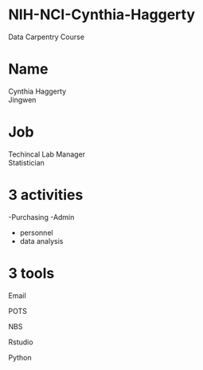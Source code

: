 # NIH-NCI-Cynthia-Haggerty
Data Carpentry Course

# Name
Cynthia Haggerty   
Jingwen

# Job
Techincal Lab Manager  
Statistician

# 3 activities
-Purchasing
-Admin
- personnel
- data analysis

# 3 tools
Email

POTS

NBS

Rstudio

Python

